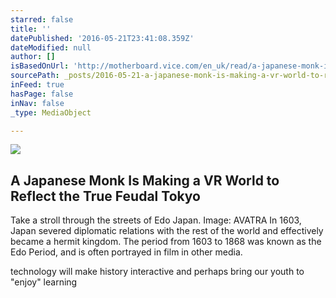 ```yaml
---
starred: false
title: ''
datePublished: '2016-05-21T23:41:08.359Z'
dateModified: null
author: []
isBasedOnUrl: 'http://motherboard.vice.com/en_uk/read/a-japanese-monk-is-making-a-vr-world-to-reflect-the-true-feudal-tokyo'
sourcePath: _posts/2016-05-21-a-japanese-monk-is-making-a-vr-world-to-reflect-the-true-feu.md
inFeed: true
hasPage: false
inNav: false
_type: MediaObject

---
```

<article style=""><img src="http://motherboard-images.vice.com/content-images/contentimage/33776/1463667583483887.jpg" /><h1>A Japanese Monk Is Making a VR World to Reflect the True Feudal Tokyo</h1><p>Take a stroll through the streets of Edo Japan. Image: AVATRA In 1603, Japan severed diplomatic relations with the rest of the world and effectively became a hermit kingdom. The period from 1603 to 1868 was known as the Edo Period, and is often portrayed in film in other media.</p></article>

technology will make history interactive and perhaps bring our youth to "enjoy" learning